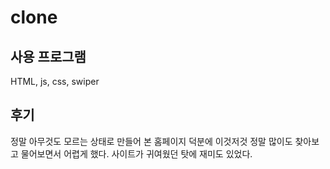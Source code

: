# clone

## 사용 프로그램
HTML, js, css, swiper

## 후기
정말 아무것도 모르는 상태로 만들어 본 홈페이지 덕분에 이것저것 정말 많이도 찾아보고 물어보면서 어렵게 했다. 사이트가 귀여웠던 탓에 재미도 있었다.
